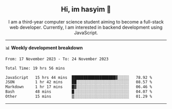 <h2 align="center"> Hi, im hasyim 👋 </h2>

<p align="center"> I am a third-year computer science student aiming to become a full-stack web developer. Currently, I am interested in backend development using JavaScript. </p>

---

<!--
**hasyimashari/hasyimashari** is a ✨ _special_ ✨ repository because its `README.md` (this file) appears on your GitHub profile.

Here are some ideas to get you started:

- 🔭 I’m currently working on ...
- 🌱 I’m currently learning ...
- 👯 I’m looking to collaborate on ...
- 🤔 I’m looking for help with ...
- 💬 Ask me about ...
- 📫 How to reach me: ...
- 😄 Pronouns: ...
- ⚡ Fun fact: ...
-->

📊 **Weekly development breakdown**

<!--START_SECTION:waka-->

```txt
From: 17 November 2023 - To: 24 November 2023

Total Time: 19 hrs 56 mins

JavaScript   15 hrs 44 mins  ███████████████████▓░░░░░   78.92 %
JSON         1 hr 42 mins    ██░░░░░░░░░░░░░░░░░░░░░░░   08.57 %
Markdown     1 hr 17 mins    █▓░░░░░░░░░░░░░░░░░░░░░░░   06.46 %
Bash         48 mins         █░░░░░░░░░░░░░░░░░░░░░░░░   04.07 %
Other        15 mins         ▒░░░░░░░░░░░░░░░░░░░░░░░░   01.29 %
```

<!--END_SECTION:waka-->

---
